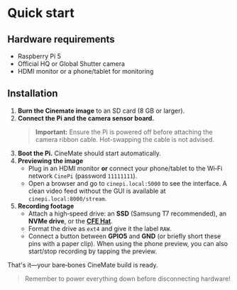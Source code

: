 # Quick start

## Hardware requirements
- Raspberry Pi 5
- Official HQ or Global Shutter camera
- HDMI monitor or a phone/tablet for monitoring

## Installation
1. **Burn the Cinemate image** to an SD card (8&nbsp;GB or larger).
2. **Connect the Pi and the camera sensor board.**
   > **Important:** Ensure the Pi is powered off before attaching the camera ribbon cable. Hot-swapping the cable is not advised.
3. **Boot the Pi.** CineMate should start automatically.
4. **Previewing the image**
   - Plug in an HDMI monitor **or** connect your phone/tablet to the Wi‑Fi network `CinePi` (password `11111111`).
   - Open a browser and go to `cinepi.local:5000` to see the interface. A clean video feed without the GUI is available at `cinepi.local:8000/stream`.
5. **Recording footage**
   - Attach a high‑speed drive: an **SSD** (Samsung T7 recommended), an **NVMe drive**, or the **[CFE Hat](https://www.tindie.com/products/will123321/cfe-hat-for-raspberry-pi-5/)**.
   - Format the drive as `ext4` and give it the label `RAW`.
   - Connect a button between **GPIO5** and **GND** (or briefly short these pins with a paper clip). When using the phone preview, you can also start/stop recording by tapping the preview.

That's it—your bare‑bones CineMate build is ready. 

>Remember to power everything down before disconnecting hardware!